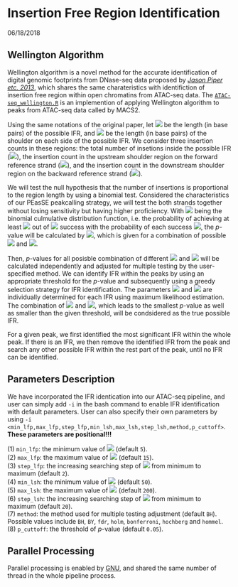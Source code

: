 # Insertion Free Region Identification

06/18/2018
## Wellington Algorithm
Wellington algorithm is a novel method for the accurate identification of digital genomic footprints from DNase-seq data 
proposed by [*Jason Piper etc. 2013*](https://www.ncbi.nlm.nih.gov/pmc/articles/PMC3834841/), which shares the same 
charateristics with identifiction of insertion free region within open chromatins from ATAC-seq data. The 
[`ATAC-seq_wellington.R`](../pipe_code/ATAC-seq_wellington.R) is an implemention of applying Wellington algorithm to peaks 
from ATAC-seq data called by MACS2.

Using the same notations of the original paper, let <img src="https://latex.codecogs.com/svg.latex?\Large&space;l_{FP}"/> be 
the length (in base pairs) of the possible IFR, and <img src="https://latex.codecogs.com/svg.latex?\Large&space;l_{SH}"/> be 
the length (in base pairs) of the shoulder on each side of the possible IFR. We consider three insertion counts in these 
regions: the total number of insetions inside the possible IFR 
(<img src="https://latex.codecogs.com/svg.latex?\Large&space;{FP}"/>), the insertion count in the upstream shoulder region on 
the forward reference strand (<img src="https://latex.codecogs.com/svg.latex?\Large&space;{SH}^+"/>), and the insertion count 
in the downstream shoulder region on the backward reference strand 
(<img src="https://latex.codecogs.com/svg.latex?\Large&space;{SH}^-"/>). 

We will test the null hypothesis that the number of insertions is proportional to the region length by using a binomial 
test. Considered the characteristics of our PEasSE peakcalling strategy, we will test the both strands together without losing 
sensitivity but having higher proficiency. With <img src="https://latex.codecogs.com/svg.latex?\Large&space;F(k,n,p)"/> being 
the binomial culmulative distribution function, i.e. the probability of achieving at least 
<img src="https://latex.codecogs.com/svg.latex?\Large&space;k"/> out of 
<img src="https://latex.codecogs.com/svg.latex?\Large&space;n"/> success with the probability of each success 
<img src="https://latex.codecogs.com/svg.latex?\Large&space;p"/>, the *p*-value will be calculated by
<img src="https://latex.codecogs.com/svg.latex?\Large&space;F(FP,FP+{SH}^{+}+{SH}^-,l_{FP}/(l_{FP}+l_{SH}))"/>, which is given 
for a combination of possible <img src="https://latex.codecogs.com/svg.latex?\Large&space;l_{FP}"/> and 
<img src="https://latex.codecogs.com/svg.latex?\Large&space;l_{SH}"/>.

Then, *p*-values for all posisble combination of 
different <img src="https://latex.codecogs.com/svg.latex?\Large&space;l_{FP}"/> and 
<img src="https://latex.codecogs.com/svg.latex?\Large&space;l_{SH}"/> will be calculated independently and adjusted for 
multiple testing by the user-specified method. We can identify IFR within the peaks by using an appropriate threshold for the 
*p*-value and subsequently using a greedy selection strategy for IFR identification. The parameters 
<img src="https://latex.codecogs.com/svg.latex?\Large&space;l_{FP}"/> and 
<img src="https://latex.codecogs.com/svg.latex?\Large&space;l_{SH}"/> are individually determined for each IFR using maximum 
likelihood estimation. The combination of <img src="https://latex.codecogs.com/svg.latex?\Large&space;l_{FP}"/> and 
<img src="https://latex.codecogs.com/svg.latex?\Large&space;l_{SH}"/>, which leads to the smallest *p*-value as well as smaller 
than the given threshold, will be condsidered as the true possible IFR.

For a given peak, we first identified the most significant IFR within the whole peak. If there is an IFR, we then remove the 
identified IFR from the peak and search any other possible IFR within the rest part of the peak, until no IFR can be identified.

## Parameters Description
We have incorporated the IFR identication into our ATAC-seq pipeline, and user can simply add `-i` in the bash command to 
enable IFR identification with default parameters. User can also specify their own parameters by using 
`-i <min_lfp,max_lfp,step_lfp,min_lsh,max_lsh,step_lsh,method,p_cuttoff>`. **These parameters are positional!!!**

(1) `min_lfp`: the minimum value of <img src="https://latex.codecogs.com/svg.latex?\Large&space;l_{FP}/2"/> (default `5`).  
(2) `max_lfp`: the maximum value of <img src="https://latex.codecogs.com/svg.latex?\Large&space;l_{FP}/2"/> (default `15`).  
(3) `step_lfp`: the increasing searching step of <img src="https://latex.codecogs.com/svg.latex?\Large&space;l_{FP}"/> from minimum 
to maximum (default `2`).  
(4) `min_lsh`: the minimum value of <img src="https://latex.codecogs.com/svg.latex?\Large&space;l_{SH}"/> (default `50`).  
(5) `max_lsh`: the maximum value of <img src="https://latex.codecogs.com/svg.latex?\Large&space;l_{SH}"/> (default `200`).  
(6) `step_lsh`: the increasing searching step of <img src="https://latex.codecogs.com/svg.latex?\Large&space;l_{SH}"/> from minimum 
to maximum (default `20`).  
(7) `method`: the method used for multiple testing adjustment (default `BH`). Possible values include `BH`, `BY`, `fdr`, `holm`, 
`bonferroni`, `hochberg` and `hommel`.  
(8) `p_cuttoff`: the threshold of *p*-value (default `0.05`).

## Parallel Processing
Parallel processing is enabled by [GNU](https://www.gnu.org/software/parallel/parallel_tutorial.html), and shared the same 
number of thread in the whole pipeline process.
